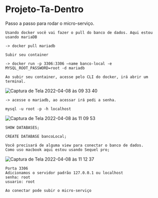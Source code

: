 # Projeto-Ta-Dentro


Passo a passo para rodar o micro-serviço.	
	
	
	Usando docker você vai fazer o pull do banco de dados. Aqui estou usando mariaDB
	
	-> docker pull mariadb
	
	Subir seu container
	
	-> docker run -p 3306:3306 —name banco-local -e MYSQL_ROOT_PASSWORD=root -d mariadb
	
	Ao subir seu container, acesse pelo CLI do docker, irá abrir um terminal.
  
  ![Captura de Tela 2022-04-08 às 09 33 40](https://user-images.githubusercontent.com/77408554/162452749-706f3a68-ca75-42d2-932e-ea602b303d27.png)
	
	-> acesse o mariadb, ao acessar irá pedi a senha.
	
	mysql -u root -p -h localhost
  
  ![Captura de Tela 2022-04-08 às 11 09 53](https://user-images.githubusercontent.com/77408554/162453089-06961737-dc31-4664-805e-6a7c0504525b.png)

	
	SHOW DATABASES;
	
	CREATE DATABASE bancoLocal;
	
	Você precisará de alguma view para conectar o banco de dados.
	Como uso macbook aqui estou usando Sequel pro;
  
  ![Captura de Tela 2022-04-08 às 11 12 37](https://user-images.githubusercontent.com/77408554/162453539-0aa70d00-86e4-47c2-8359-ac42e3448cd0.png)

	
	Porta 3306
	Adicionamos o servidor padrão 127.0.0.1 ou localhost
	senha: root
	usuario: root
	
	Ao conectar pode subir o micro-serviço

